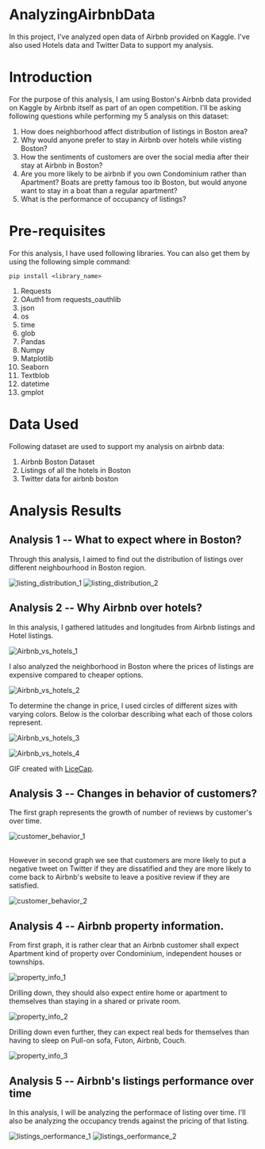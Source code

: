 # AnalyzingAirbnbData
In this project, I've analyzed open data of Airbnb provided on Kaggle. I've also used Hotels data and Twitter Data to support my analysis.

# Introduction

For the purpose of this analysis, I am using Boston's Airbnb data provided on Kaggle by Airbnb itself as part of an open competition.
I'll be asking following questions while performing my 5 analysis on this dataset:

1. How does neighborhood affect distribution of listings in Boston area?
2. Why would anyone prefer to stay in Airbnb over hotels while visting Boston?
3. How the sentiments of customers are over the social media after their stay at Airbnb in Boston?
4. Are you more likely to be airbnb if you own Condominium rather than Apartment? Boats are pretty famous too ib Boston, but would anyone want to stay in a boat than a regular apartment? 
5. What is the performance of occupancy of listings?
          
# Pre-requisites

For this analysis, I have used following libraries. You can also get them by using the following simple command:

``` 
pip install <library_name> 
```
1. Requests
2. OAuth1 from requests_oauthlib
3. json
4. os
5. time
6. glob
7. Pandas
8. Numpy
9. Matplotlib
10. Seaborn
11. Textblob
12. datetime
13. gmplot

# Data Used

Following dataset are used to support my analysis on airbnb data:

1. Airbnb Boston Dataset
2. Listings of all the hotels in Boston
3. Twitter data for airbnb boston
          
# Analysis Results

## Analysis 1 -- What to expect where in Boston?

Through this analysis, I aimed to find out the distribution of listings over different neighbourhood in Boston region.

![listing_distribution_1](results/Analysis1_1.png)
![listing_distribution_2](results/Analysis1_2.png)

## Analysis 2 -- Why Airbnb over hotels?

In this analysis, I gathered latitudes and longitudes from Airbnb listings and Hotel listings.

![Airbnb_vs_hotels_1](results/Analysis2_1.png)

I also analyzed the neighborhood in Boston where the prices of listings are expensive compared to cheaper options.

![Airbnb_vs_hotels_2](results/Analysis2_2.png)

To determine the change in price, I used circles of different sizes with varying colors. Below is the colorbar describing what each of those colors represent.

![Airbnb_vs_hotels_3](results/Analysis2_3.png)

![Airbnb_vs_hotels_4](https://cloud.githubusercontent.com/assets/6801030/21081413/1d9bd1c0-bf94-11e6-86b5-c70ef79a63ce.gif)

GIF created with [LiceCap](http://www.cockos.com/licecap/).

## Analysis 3 -- Changes in behavior of customers?

The first graph represents the growth of number of reviews by customer's over time.

![customer_behavior_1](results/Analysis3_1.png)

<br/>
However in second graph we see that customers are more likely to put a negative tweet on Twitter if they are dissatified and they are more likely to come back to Airbnb's website to leave a positive review if they are satisfied.

![customer_behavior_2](results/Analysis3_2.png)

## Analysis 4 -- Airbnb property information.

From first graph, it is rather clear that an Airbnb customer shall expect Apartment kind of property over Condominium, independent houses or townships.

![property_info_1](results/Analysis4_3.png)

Drilling down, they should also expect entire home or apartment to themselves than staying in a shared or private room.

![property_info_2](results/Analysis4_1.png)

Drilling down even further, they can expect real beds for themselves than having to sleep on Pull-on sofa, Futon, Airbnb, Couch.

![property_info_3](results/Analysis4_2.png)

## Analysis 5 -- Airbnb's listings performance over time

In this analysis, I will be analyzing the performace of listing over time.
I'll also be analyzing the occupancy trends against the pricing of that listing.

![listings_oerformance_1](results/Analysis5_1.png)
![listings_oerformance_2](results/Analysis5_2.png)
